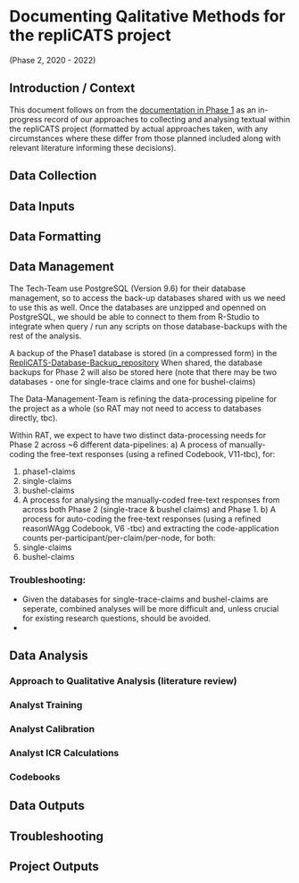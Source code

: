 # Documenting Qalitative Methods for the repliCATS project
(Phase 2, 2020 - 2022)

## Introduction / Context
This document follows on from the [documentation in Phase 1](https://docs.google.com/document/d/1TFhaIv8YKr9xwT5fN_R3SKfFPBTzax5P/edit#) as an in-progress record of our approaches to collecting and analysing textual within the repliCATS project (formatted by actual approaches taken, with any circumstances where these differ from those planned included along with relevant literature informing these decisions).

## Data Collection
## Data Inputs
## Data Formatting
## Data Management
The Tech-Team use PostgreSQL (Version 9.6) for their database management, so to access the back-up databases shared with us we need to use this as well. Once the databases are unzipped and openned on PostgreSQL, we should be able to connect to them from R-Studio to integrate when query / run any scripts on those database-backups with the rest of the analysis. 

A backup of the Phase1 database is stored (in a compressed form) in the [RepliCATS-Database-Backup_repository](https://github.com/metamelb-repliCATS/RepliCATS-Database-Backup) 
When shared, the database backups for Phase 2 will also be stored here (note that there may be two databases - one for single-trace claims and one for bushel-claims)

The Data-Management-Team is refining the data-processing pipeline for the project as a whole (so RAT may not need to access to databases directly, tbc). 

Within RAT, we expect to have two distinct data-processing needs for Phase 2 across ~6 different data-pipelines: 
a) A process of manually-coding the free-text responses  (using a refined Codebook, V11-tbc), for: 
1. phase1-claims
2. single-claims
3. bushel-claims
4. A process for analysing the manually-coded free-text responses from across both Phase 2 (single-trace & bushel claims) and Phase 1. 
b) A process for auto-coding the free-text responses (using a refined reasonWAgg Codebook, V6 -tbc) and extracting the code-application counts per-participant/per-claim/per-node, for both:
5. single-claims 
6. bushel-claims

### Troubleshooting:
- Given the databases for single-trace-claims and bushel-claims are seperate, combined analyses will be more difficult and, unless crucial for existing research questions, should be avoided.  
- 

## Data Analysis
### Approach to Qualitative Analysis (literature review)
### Analyst Training
### Analyst Calibration
### Analyst ICR Calculations
### Codebooks
## Data Outputs
## Troubleshooting
## Project Outputs

